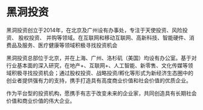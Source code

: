 # 

# 黑洞投资

黑洞投资创立于2014年，在北京及广州设有办事处，专注于天使投资、风险投资、 股权投资、 并购等领域。在互联网和移动互联网、高新科技、智能硬件、消费品及服务、医疗健康等领域积极寻找投资机会

黑洞投资总部位于北京，并在上海、广州、洛杉矶（美国）均设有办公室。基于对行业基本面的深入研究，在地产+、互联网+、人工智能、新零售、文化传媒等领域积极寻找投资机会；通过股权投资、战略投资/孵化等形式为新经济生态圈中的创业者提供强有力的支持，携手打造具有高度商业价值和社会价值的优质企业。

作为平台型的投资机构，愿携手有志于改变未来的企业家，共同创造具有长期社会价值和商业价值的伟大企业。

